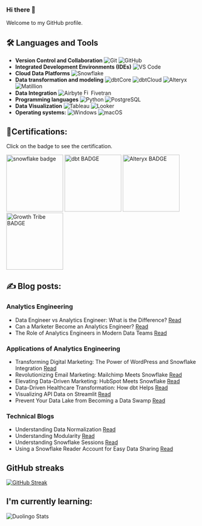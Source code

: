 ### Hi there 👋

Welcome to my GitHub profile.

## 🛠️ Languages and Tools

- **Version Control and Collaboration** ![Git](https://img.shields.io/badge/Git-F05032?logo=Git&logoColor=white&style=flat) ![GitHub](https://img.shields.io/badge/GitHub-181717?logo=GitHub&logoColor=white&style=flat)
- **Integrated Development Environments (IDEs)** ![VS Code](https://img.shields.io/badge/VS%20Code-007ACC?logo=Visual%20Studio%20Code&logoColor=white&style=flat)
- **Cloud Data Platforms** ![Snowflake](https://img.shields.io/badge/Snowflake-29B5E8?logo=Snowflake&logoColor=white&style=flat)
- **Data transformation and modeling** ![dbtCore](https://img.shields.io/badge/dbtCore-FF694B?logo=DBT&logoColor=white&style=flat) ![dbtCloud](https://img.shields.io/badge/dbtCloud-FF694B?logo=DBT&logoColor=white&style=flat) ![Alteryx](https://img.shields.io/badge/Alteryx-0078C0?logo=alteryx&logoColor=white&style=flat) ![Matillion](https://img.shields.io/badge/Matillion-19E57F?logo=Matillion&logoColor=white&style=flat)
- **Data Integration**
![Airbyte](https://img.shields.io/badge/Airbyte-615EFF?logo=Airbyte&logoColor=white&style=flat)  <a href="https://your-fivetran-link-here" target="_blank"><img src="https://cdn.icon-icons.com/icons2/2699/PNG/512/fivetran_logo_icon_170149.png" alt="Fivetran" width="15" height="15"></a> Fivetran
- **Programming languages** ![Python](https://img.shields.io/badge/Python-3776AB?logo=Python&logoColor=white&style=flat) ![PostgreSQL](https://img.shields.io/badge/PostgreSQL-336791?logo=PostgreSQL&logoColor=white&style=flat)
- **Data Visualization** ![Tableau](https://img.shields.io/badge/Tableau-E97627?logo=Tableau&logoColor=white&style=flat) ![Looker](https://img.shields.io/badge/Looker-4285F4?logo=Looker&logoColor=white&style=flat)
- **Operating systems:** ![Windows](https://img.shields.io/badge/Windows-0078D6?logo=Windows&logoColor=white&style=flat) ![macOS](https://img.shields.io/badge/macOS-000000?logo=macOS&logoColor=white&style=flat)


## 📄Certifications:

Click on the badge to see the certification.

[<img alt="snowflake badge" width="150" src="https://miro.medium.com/v2/resize:fit:302/0*rSN2PYxEHCVi-_Es.png"/>](https://pdf.credential.net/9hopyggw_1698911053725.pdf) [<img alt="dbt BADGE" width="150" src="https://templates.images.credential.net/167892285199942014616515742341.png"/>](https://credentials.getdbt.com/84d416da-8341-4463-bf09-cbf8f8792aec#gs.3tise5) [<img alt="Alteryx BADGE" width="150" src="https://images.credly.com/size/340x340/images/14744318-8d6a-49c3-971d-6a4a0f524925/Certification_Designer_Core.png"/>](https://www.credly.com/badges/9328d8d9-cbaf-4a52-bdeb-1549e622d57a/public_url) [<img alt="Growth Tribe BADGE" width="150" src="https://api.sertifier.com/userdata/08d9f799-b40a-8cb0-1f3e-46a314b27fb2/2d6bbff5-1036-4218-b8e2-1530075e5e06.png"/>](https://certificates.growthtribe.io/en/verify/58415215742700)

## ✍️ Blog posts:

### Analytics Engineering
- Data Engineer vs Analytics Engineer: What is the Difference? [Read](https://nimbusintelligence.com/2023/09/data-engineer-vs-analytics-engineer-what-is-the-difference/)
- Can a Marketer Become an Analytics Engineer? [Read](https://nimbusintelligence.com/2023/09/can-a-marketer-become-an-analytics-engineer/)
- The Role of Analytics Engineers in Modern Data Teams [Read](https://nimbusintelligence.com/2023/11/the-role-of-analytics-engineers-in-modern-data-teams/)


### Applications of Analytics Engineering
- Transforming Digital Marketing: The Power of WordPress and Snowflake Integration [Read](https://nimbusintelligence.com/2023/12/transforming-digital-marketing-the-power-of-wordpress-and-snowflake-integration/)
- Revolutionizing Email Marketing: Mailchimp Meets Snowflake [Read](https://nimbusintelligence.com/2023/12/revolutionizing-email-marketing-mailchimp-meets-snowflake/)
- Elevating Data-Driven Marketing: HubSpot Meets Snowflake [Read](https://nimbusintelligence.com/2023/11/elevating-data-driven-marketing-hubspot-meets-snowflake/)
- Data-Driven Healthcare Transformation: How dbt Helps [Read](https://nimbusintelligence.com/2023/11/data-driven-healthcare-transformation-how-dbt-helps/)
- Visualizing API Data on Streamlit [Read](https://nimbusintelligence.com/2023/10/visualizing-api-data-on-streamlit/)
- Prevent Your Data Lake from Becoming a Data Swamp [Read](https://nimbusintelligence.com/2023/10/prevent-your-data-lake-from-becoming-a-data-swamp/)

### Technical Blogs
- Understanding Data Normalization [Read](https://nimbusintelligence.com/2023/09/understanding-data-normalization/)
- Understanding Modularity [Read](https://nimbusintelligence.com/2023/11/understanding-modularity/)
- Understanding Snowflake Sessions [Read](https://nimbusintelligence.com/2023/10/what-are-snowflake-sessions/)
- Using a Snowflake Reader Account for Easy Data Sharing [Read](https://nimbusintelligence.com/2023/10/using-a-snowflake-reader-account-for-easy-data-sharing/)

## GitHub streaks
[![GitHub Streak](https://github-readme-streak-stats.herokuapp.com/?user=darko-nimbus)](https://git.io/streak-stats)


## I'm currently learning: 
<img src="https://duolingo-stats-card.vercel.app/api?id=431102140&theme=dark" alt="Duolingo Stats"/>


